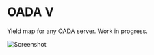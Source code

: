 OADA V
===========

Yield map for any OADA server. Work in progress.

![Screenshot](https://dl.dropboxusercontent.com/u/41564792/Screen%20Shot%202014-11-22%20at%205.30.34%20PM.png)
